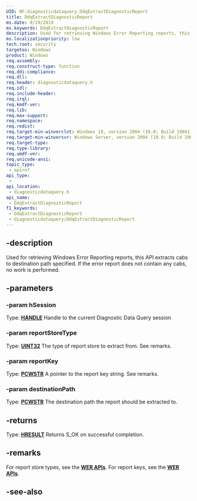 ```yaml
---
UID: NF:diagnosticdataquery.DdqExtractDiagnosticReport
title: DdqExtractDiagnosticReport
ms.date: 8/19/2019
ms.keywords: DdqExtractDiagnosticReport
description: Used for retrieving Windows Error Reporting reports, this API extracts cabs to destination path specified. If the error report does not contain any cabs, no work is performed.
ms.localizationpriority: low
tech.root: security
targetos: Windows
product: Windows
req.assembly: 
req.construct-type: function
req.ddi-compliance: 
req.dll: 
req.header: diagnosticdataquery.h
req.idl: 
req.include-header: 
req.irql: 
req.kmdf-ver: 
req.lib: 
req.max-support: 
req.namespace: 
req.redist: 
req.target-min-winverclnt: Windows 10, version 2004 (10.0; Build 19041)
req.target-min-winversvr: Windows Server, version 2004 (10.0; Build 19041)
req.target-type: 
req.type-library: 
req.umdf-ver: 
req.unicode-ansi: 
topic_type:
 - apiref
api_type:
 - 
api_location:
 - diagnosticdataquery.h
api_name:
 - DdqExtractDiagnosticReport
f1_keywords:
 - DdqExtractDiagnosticReport
 - diagnosticdataquery/DdqExtractDiagnosticReport
---
```


## -description

Used for retrieving Windows Error Reporting reports, this API extracts cabs to destination path specified. If the error report does not contain any cabs, no work is performed.

## -parameters

### -param hSession

Type: **[HANDLE](/windows/desktop/winprog/windows-data-types)**
Handle to the current Diagnostic Data Query session

### -param reportStoreType

Type: **[UINT32](/windows/desktop/winprog/windows-data-types)**
The type of report store to extract from. See remarks.

### -param reportKey

Type: **[PCWSTR](/windows/desktop/winprog/windows-data-types)**
A pointer to the report key string. See remarks.

### -param destinationPath

Type: **[PCWSTR](/windows/desktop/winprog/windows-data-types)**
The destination path the report should be extracted to.

## -returns

Type: **[HRESULT](/windows/desktop/com/structure-of-com-error-codes)**
Returns S_OK on successful completion.

## -remarks

For report store types, see the [**WER APIs**](/windows/win32/api/werapi/nf-werapi-werstoreopen).
For report keys, see the [**WER APIs**](/windows/win32/api/werapi/nf-werapi-werstoregetnextreportkey).

## -see-also

